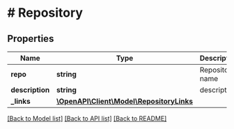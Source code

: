 # # Repository

## Properties

Name | Type | Description | Notes
------------ | ------------- | ------------- | -------------
**repo** | **string** | Repository name | [optional] 
**description** | **string** | description | [optional] 
**_links** | [**\OpenAPI\Client\Model\RepositoryLinks**](RepositoryLinks.md) |  | [optional] 

[[Back to Model list]](../../README.md#documentation-for-models) [[Back to API list]](../../README.md#documentation-for-api-endpoints) [[Back to README]](../../README.md)


